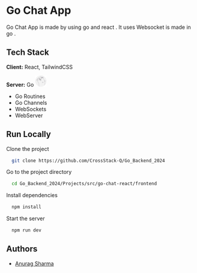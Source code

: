 
# Go Chat App

Go Chat App is made by using go and react . It uses Websocket is made in go . 

## Tech Stack

**Client:** React, TailwindCSS

**Server:** Go <img src="https://raw.githubusercontent.com/sairol/extra/main/go-lang.png" width="30" height="30" />

- Go Routines
- Go Channels
- WebSockets
- WebServer



## Run Locally

Clone the project

```bash
  git clone https://github.com/CrossStack-Q/Go_Backend_2024
```

Go to the project directory

```bash
  cd Go_Backend_2024/Projects/src/go-chat-react/frontend
```

Install dependencies

```bash
  npm install
```

Start the server

```bash
  npm run dev
```


## Authors

- [Anurag Sharma](https://www.github.com/CrossStack-Q)

